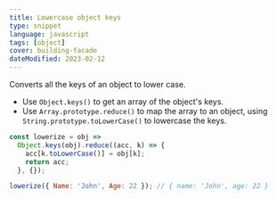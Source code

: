 ```yaml
---
title: Lowercase object keys
type: snippet
language: javascript
tags: [object]
cover: building-facade
dateModified: 2023-02-12
---
```


Converts all the keys of an object to lower case.

- Use `Object.keys()` to get an array of the object's keys.
- Use `Array.prototype.reduce()` to map the array to an object, using `String.prototype.toLowerCase()` to lowercase the keys.

```js
const lowerize = obj =>
  Object.keys(obj).reduce((acc, k) => {
    acc[k.toLowerCase()] = obj[k];
    return acc;
  }, {});
```

```js
lowerize({ Name: 'John', Age: 22 }); // { name: 'John', age: 22 }
```
